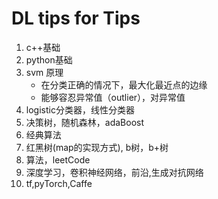 DL tips for Tips
======================

1. c++基础
2. python基础
3. svm 原理
    * 在分类正确的情况下，最大化最近点的边缘
    * 能够容忍异常值（outlier），对异常值
4. logistic分类器，线性分类器
5. 决策树，随机森林，adaBoost
6. 经典算法
7. 红黑树(map的实现方式), b树，b+树
8. 算法，leetCode
9. 深度学习，卷积神经网络，前沿,生成对抗网络
10. tf,pyTorch,Caffe